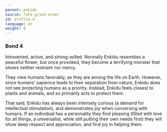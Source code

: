 ```yaml
---
parent: enkidu
source: fate-grand-order
id: profile-4
language: en
weight: 4
---
```


### Bond 4

Introverted, active, and strong-willed.
Normally Enkidu resembles a peaceful flower, but once provoked, they become a terrifying monster that shows neither restraint nor mercy.

They view humans favorably, as they are among the life on Earth. However, since humans’ sapience leads to their separation from nature, Enkidu does not see protecting humans as a priority.
Instead, Enkidu feels closest to plants and animals, and so primarily acts to protect them.

That said, Enkidu has always been intensely curious (a demand for intellectual stimulation), and demonstrates joy when conversing with humans.
If an individual has a personality they find pleasing (filled with love for all things, a universalist, while still putting their own needs first) they will show deep respect and appreciation, and find joy in helping them.

